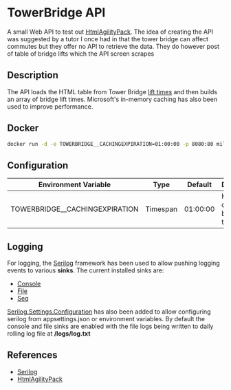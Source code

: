 # TowerBridge API

A small Web API to test out [HtmlAgilityPack](https://html-agility-pack.net/). The idea of creating the API was suggested by a tutor I once had in that the tower bridge can affect commutes but they offer no API to retrieve the data. They do however post of table of bridge lifts which the API screen scrapes

## Description

The API loads the HTML table from Tower Bridge [lift times](https://www.towerbridge.org.uk/lift-times) and then builds an array of bridge lift times. Microsoft's in-memory caching has also been used to improve performance.

## Docker

``` Bash
docker run -d -e TOWERBRIDGE__CACHINGEXPIRATION=01:00:00 -p 8080:80 milkyjoe93:towerbridge/api
```

## Configuration

|Environment Variable|Type|Default|Description|
|-|-|-|-|
|TOWERBRIDGE__CACHINGEXPIRATION|Timespan|01:00:00|How long to cache the bridge lift timetable|

## Logging

For logging, the [Serilog](https://serilog.net/) framework has been used to allow pushing logging events to various **sinks**. The current installed sinks are:

- [Console](https://github.com/serilog/serilog-sinks-console)
- [File](https://github.com/serilog/serilog-sinks-file)
- [Seq](https://github.com/datalust/serilog-sinks-seq)

[Serilog.Settings.Configuration](https://github.com/serilog/serilog-settings-configuration/) has also been added to allow configuring serilog from appsettings.json or environment variables. By default the console and file sinks are enabled with the file logs being written to daily rolling log file at **/logs/log.txt**

## References

- [Serilog](https://serilog.net/)
- [HtmlAgilityPack](https://html-agility-pack.net/)